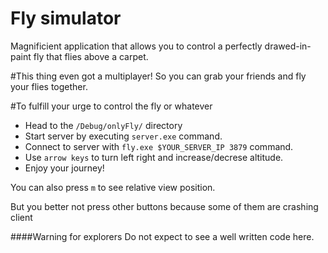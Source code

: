 # Fly simulator

Magnificient application that allows you to control a perfectly drawed-in-paint fly that flies above a carpet.

#This thing even got a multiplayer!
So you can grab your friends and fly your flies together.


#To fulfill your urge to control the fly or whatever
- Head to the `/Debug/onlyFly/` directory
- Start server by executing `server.exe` command.
- Connect to server with `fly.exe $YOUR_SERVER_IP 3879` command.
- Use `arrow keys` to turn left right and increase/decrese altitude.
- Enjoy your journey!

You can also press `m` to see relative view position.

But you better not press other buttons because some of them are crashing client

####Warning for explorers
Do not expect to see a well written code here.
